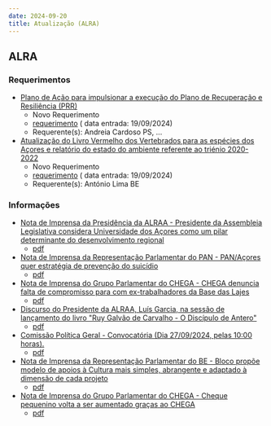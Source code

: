 ```yaml
---
date: 2024-09-20
title: Atualização (ALRA)
---
```

## ALRA

### Requerimentos

* [Plano de Ação para impulsionar a execução do Plano de Recuperação e Resiliência (PRR)](http://base.alra.pt:82/4DACTION/w_pesquisa_registo/4/8512)
  * Novo Requerimento
  * [requerimento](http://base.alra.pt:82/Doc_Req/XIIIreque152.pdf) ( data entrada: 19/09/2024)
  * Requerente(s): Andreia Cardoso PS, ...
* [Atualização do Livro Vermelho dos Vertebrados para as espécies dos Açores e relatório do estado do ambiente referente ao triénio 2020-2022](http://base.alra.pt:82/4DACTION/w_pesquisa_registo/4/8513)
  * Novo Requerimento
  * [requerimento](http://base.alra.pt:82/Doc_Req/XIIIreque153.pdf) ( data entrada: 19/09/2024)
  * Requerente(s): António Lima BE

### Informações

* [Nota de Imprensa da Presidência da ALRAA - Presidente da Assembleia Legislativa considera Universidade dos Açores como um pilar determinante do desenvolvimento regional](http://base.alra.pt:82/4DACTION/w_pesquisa_registo/8/20264)
  * [pdf](http://base.alra.pt:82/Doc_Noticias/NI20264.pdf)
* [Nota de Imprensa da Representação Parlamentar do PAN - PAN/Açores quer estratégia de prevenção do suicídio](http://base.alra.pt:82/4DACTION/w_pesquisa_registo/8/20265)
  * [pdf](http://base.alra.pt:82/Doc_Noticias/NI20265.pdf)
* [Nota de Imprensa do Grupo Parlamentar do CHEGA - CHEGA denuncia falta de compromisso para com ex-trabalhadores da Base das Lajes](http://base.alra.pt:82/4DACTION/w_pesquisa_registo/8/20266)
  * [pdf](http://base.alra.pt:82/Doc_Noticias/NI20266.pdf)
* [Discurso do Presidente da ALRAA, Luís Garcia, na sessão de lançamento do livro "Ruy Galvão de Carvalho - O Discípulo de Antero"](http://base.alra.pt:82/4DACTION/w_pesquisa_registo/8/20267)
  * [pdf](http://base.alra.pt:82/Doc_Noticias/NI20267.pdf)
* [Comissão Política Geral - Convocatória (Dia 27/09/2024, pelas 10:00 horas).](http://base.alra.pt:82/4DACTION/w_pesquisa_registo/8/20269)
  * [pdf](http://base.alra.pt:82/Doc_Noticias/NI20269.pdf)
* [Nota de Imprensa da Representação Parlamentar do BE - Bloco propõe modelo de apoios à Cultura mais simples, abrangente e adaptado à dimensão de cada projeto](http://base.alra.pt:82/4DACTION/w_pesquisa_registo/8/20270)
  * [pdf](http://base.alra.pt:82/Doc_Noticias/NI20270.pdf)
* [Nota de Imprensa do Grupo Parlamentar do CHEGA - Cheque pequenino volta a ser aumentado graças ao CHEGA](http://base.alra.pt:82/4DACTION/w_pesquisa_registo/8/20272)
  * [pdf](http://base.alra.pt:82/Doc_Noticias/NI20272.pdf)
